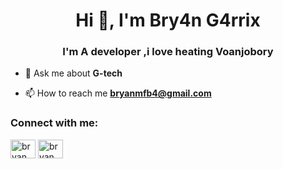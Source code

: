 <h1 align="center">Hi 👋, I'm Bry4n G4rrix</h1>
<h3 align="center">I'm A developer ,i love heating Voanjobory</h3>

- 💬 Ask me about **G-tech**

- 📫 How to reach me **bryanmfb4@gmail.com**

<h3 align="left">Connect with me:</h3>
<p align="left">
<a href="https://linkedin.com/in/bryan garrix" target="blank"><img align="center" src="https://raw.githubusercontent.com/rahuldkjain/github-profile-readme-generator/master/src/images/icons/Social/linked-in-alt.svg" alt="bryan garrix" height="30" width="40" /></a>
<a href="https://fb.com/bryan garrix" target="blank"><img align="center" src="https://raw.githubusercontent.com/rahuldkjain/github-profile-readme-generator/master/src/images/icons/Social/facebook.svg" alt="bryan garrix" height="30" width="40" /></a>
</p>
